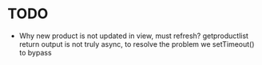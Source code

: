 # TODO

- Why new product is not updated in view, must refresh?
getproductlist return output is not truly async, to resolve the problem we setTimeout() to bypass

